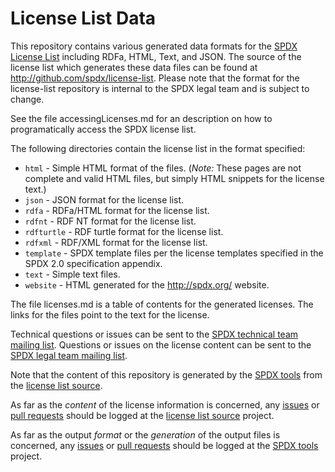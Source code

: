 # License List Data

This repository contains various generated data formats for the [SPDX License List](http://spdx.org/licenses/) including RDFa, HTML, Text, and JSON. The source of the license list which generates these data files can be found at http://github.com/spdx/license-list.  Please note that the format for the license-list repository is internal to the SPDX legal team and is subject to change.

See the file accessingLicenses.md for an description on how to programatically access the SPDX license list.

The following directories contain the license list in the format specified:

* `html` - Simple HTML format of the files. (*Note:* These pages are not complete and valid HTML files, but simply HTML snippets for the license text.)
* `json` - JSON format for the license list.
* `rdfa` - RDFa/HTML format for the license list.
* `rdfnt` - RDF NT format for the license list.
* `rdfturtle` - RDF turtle format for the license list.
* `rdfxml` - RDF/XML format for the license list.
* `template` - SPDX template files per the license templates specified in the SPDX 2.0 specification appendix.
* `text` - Simple text files.
* `website` - HTML generated for the http://spdx.org/ website.

The file licenses.md is a table of contents for the generated licenses.  The links for the files point to the text for the license.

Technical questions or issues can be sent to the [SPDX technical team mailing list](mailto:spdx-tech@lists.spdx.org).
Questions or issues on the license content can be sent to the [SPDX legal team mailing list](mailto:spdx-legal@lists.spdx.org).

Note that the content of this repository is generated by the [SPDX tools](http://github.com/spdx/tools) from the [license list source](http://github.com/spdx/license-list).

As far as the *content* of the license information is concerned, any [issues](https://github.com/spdx/license-list/issues) or [pull requests](https://github.com/spdx/license-list/pulls) should be logged at the [license list source](http://github.com/spdx/license-list) project.

As far as the output *format* or the *generation* of the output files is concerned, any [issues](https://github.com/spdx/tools/issues) or [pull requests](https://github.com/spdx/tools/pulls) should be logged at the [SPDX tools](http://github.com/spdx/tools) project.
